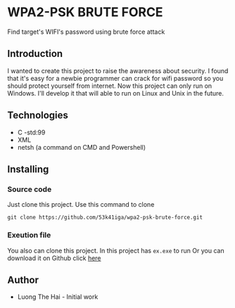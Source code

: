 # WPA2-PSK BRUTE FORCE
Find target's WIFI's password using brute force attack
## Introduction
I wanted to create this project to raise the awareness about security. 
I found that it's easy for a newbie programmer can crack for wifi password so you should protect yourself from internet.
Now this project can only run on Windows. I'll develop it that will able to run on Linux and Unix in the future.
## Technologies
 * C -std:99
 * XML
 * netsh (a command on CMD and Powershell) 
## Installing 
### Source code
Just clone this project.
Use this command to clone
```
git clone https://github.com/53k41iga/wpa2-psk-brute-force.git
```
### Exeution file
You also can clone this project. In this project has ``` ex.exe ``` to run 
Or you can download it on Github click [here](ex.exe)
## Author
 * Luong The Hai - Initial work
